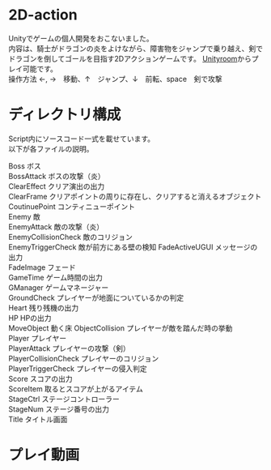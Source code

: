 # 2D-action
Unityでゲームの個人開発をおこないました。  
内容は、騎士がドラゴンの炎をよけながら、障害物をジャンプで乗り越え、剣でドラゴンを倒してゴールを目指す2Dアクションゲームです。
[Unityroom](https://unityroom.com/games/knights_clash_battle_against_the_dragon)からプレイ可能です。  
操作方法 ←, →　移動、↑　ジャンプ、↓　前転、space　剣で攻撃  

# ディレクトリ構成
Script内にソースコード一式を載せています。  
以下が各ファイルの説明。  
  
Boss ボス  
BossAttack ボスの攻撃（炎）  
ClearEffect クリア演出の出力  
ClearFrame クリアポイントの周りに存在し、クリアすると消えるオブジェクト  
CoutinuePoint コンティニューポイント  
Enemy 敵  
EnemyAttack 敵の攻撃（炎）  
EnemyCollisionCheck 敵のコリジョン  
EnemyTriggerCheck 敵が前方にある壁の検知
FadeActiveUGUI メッセージの出力  
FadeImage フェード  
GameTime ゲーム時間の出力  
GManager ゲームマネージャー  
GroundCheck プレイヤーが地面についているかの判定  
Heart 残り残機の出力  
HP HPの出力  
MoveObject  動く床
ObjectCollision  プレイヤーが敵を踏んだ時の挙動  
Player  プレイヤー  
PlayerAttack  プレイヤーの攻撃（剣）  
PlayerCollisionCheck  プレイヤーのコリジョン  
PlayerTriggerCheck  プレイヤーの侵入判定  
Score スコアの出力  
ScoreItem 取るとスコアが上がるアイテム  
StageCtrl ステージコントローラー  
StageNum ステージ番号の出力  
Title タイトル画面  

# プレイ動画
